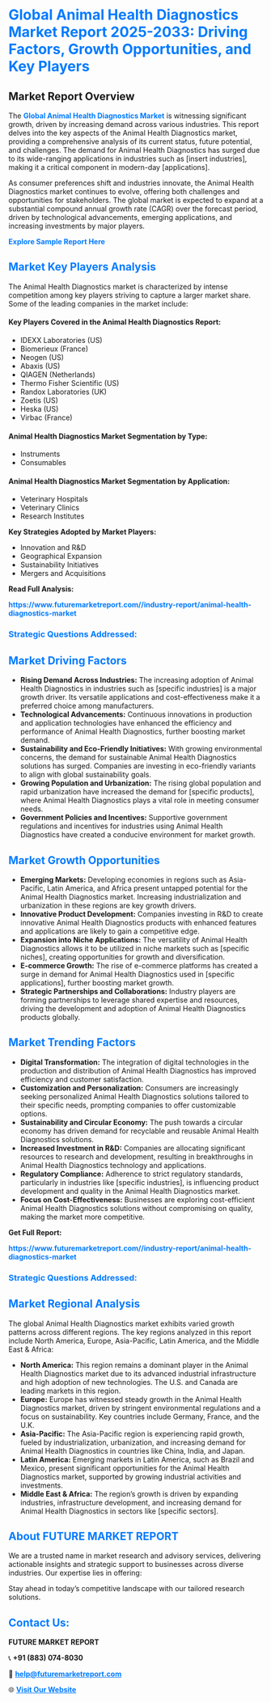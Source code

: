 <h1 style="color: #007BFF;">Global Animal Health Diagnostics Market Report 2025-2033: Driving Factors, Growth Opportunities, and Key Players</h1>

<section id="overview">
<h2>Market Report Overview</h2>
<p>The <a href="https://www.futuremarketreport.com//industry-report/animal-health-diagnostics-market" style="color: #007BFF; text-decoration: none;"><strong>Global Animal Health Diagnostics Market</strong></a> is witnessing significant growth, driven by increasing demand across various industries. This report delves into the key aspects of the Animal Health Diagnostics market, providing a comprehensive analysis of its current status, future potential, and challenges. The demand for Animal Health Diagnostics has surged due to its wide-ranging applications in industries such as [insert industries], making it a critical component in modern-day [applications].</p>
<p>As consumer preferences shift and industries innovate, the Animal Health Diagnostics market continues to evolve, offering both challenges and opportunities for stakeholders. The global market is expected to expand at a substantial compound annual growth rate (CAGR) over the forecast period, driven by technological advancements, emerging applications, and increasing investments by major players.</p>
</section>

<section id="overview">
<p><a href="https://www.futuremarketreport.com//request-sample/reportId=82813" style="color: #007BFF; text-decoration: none;"><strong>Explore Sample Report Here</strong></a></p>
</section>

<section id="key-players">
<h2 style="color: #007BFF;">Market Key Players Analysis</h2>
<p>The Animal Health Diagnostics market is characterized by intense competition among key players striving to capture a larger market share. Some of the leading companies in the market include:</p>
<h4>Key Players Covered in the Animal Health Diagnostics Report:</h4>
<ul><li>IDEXX Laboratories (US)</li><li>Biomerieux (France)</li><li>Neogen (US)</li><li>Abaxis (US)</li><li>QIAGEN (Netherlands)</li><li>Thermo Fisher Scientific (US)</li><li>Randox Laboratories (UK)</li><li>Zoetis (US)</li><li>Heska (US)</li><li>Virbac (France)</li></ul>
<h4>Animal Health Diagnostics Market Segmentation by Type:</h4>
<ul><li>Instruments</li><li>Consumables</li></ul>

<h4>Animal Health Diagnostics Market Segmentation by Application:</h4>
<ul><li>Veterinary Hospitals</li><li>Veterinary Clinics</li><li>Research Institutes</li></ul>
<p><strong>Key Strategies Adopted by Market Players:</strong></p>
<ul>
<li>Innovation and R&D</li>
<li>Geographical Expansion</li>
<li>Sustainability Initiatives</li>
<li>Mergers and Acquisitions</li>
</ul>
</section>

<section>
<p><strong>Read Full Analysis: </strong></p><a href="https://www.futuremarketreport.com//industry-report/animal-health-diagnostics-market" style="color: #007BFF; text-decoration: none;"><strong>https://www.futuremarketreport.com//industry-report/animal-health-diagnostics-market</strong></a>
<h3 style="color: #007BFF;">Strategic Questions Addressed:</h3>
</section>

<section id="driving-factors">
<h2 style="color: #007BFF;">Market Driving Factors</h2>
<ul>
<li><strong>Rising Demand Across Industries:</strong> The increasing adoption of Animal Health Diagnostics in industries such as [specific industries] is a major growth driver. Its versatile applications and cost-effectiveness make it a preferred choice among manufacturers.</li>
<li><strong>Technological Advancements:</strong> Continuous innovations in production and application technologies have enhanced the efficiency and performance of Animal Health Diagnostics, further boosting market demand.</li>
<li><strong>Sustainability and Eco-Friendly Initiatives:</strong> With growing environmental concerns, the demand for sustainable Animal Health Diagnostics solutions has surged. Companies are investing in eco-friendly variants to align with global sustainability goals.</li>
<li><strong>Growing Population and Urbanization:</strong> The rising global population and rapid urbanization have increased the demand for [specific products], where Animal Health Diagnostics plays a vital role in meeting consumer needs.</li>
<li><strong>Government Policies and Incentives:</strong> Supportive government regulations and incentives for industries using Animal Health Diagnostics have created a conducive environment for market growth.</li>
</ul>
</section>

<section id="growth-opportunities">
<h2 style="color: #007BFF;">Market Growth Opportunities</h2>
<ul>
<li><strong>Emerging Markets:</strong> Developing economies in regions such as Asia-Pacific, Latin America, and Africa present untapped potential for the Animal Health Diagnostics market. Increasing industrialization and urbanization in these regions are key growth drivers.</li>
<li><strong>Innovative Product Development:</strong> Companies investing in R&D to create innovative Animal Health Diagnostics products with enhanced features and applications are likely to gain a competitive edge.</li>
<li><strong>Expansion into Niche Applications:</strong> The versatility of Animal Health Diagnostics allows it to be utilized in niche markets such as [specific niches], creating opportunities for growth and diversification.</li>
<li><strong>E-commerce Growth:</strong> The rise of e-commerce platforms has created a surge in demand for Animal Health Diagnostics used in [specific applications], further boosting market growth.</li>
<li><strong>Strategic Partnerships and Collaborations:</strong> Industry players are forming partnerships to leverage shared expertise and resources, driving the development and adoption of Animal Health Diagnostics products globally.</li>
</ul>
</section>

<section id="trending-factors">
<h2 style="color: #007BFF;">Market Trending Factors</h2>
<ul>
<li><strong>Digital Transformation:</strong> The integration of digital technologies in the production and distribution of Animal Health Diagnostics has improved efficiency and customer satisfaction.</li>
<li><strong>Customization and Personalization:</strong> Consumers are increasingly seeking personalized Animal Health Diagnostics solutions tailored to their specific needs, prompting companies to offer customizable options.</li>
<li><strong>Sustainability and Circular Economy:</strong> The push towards a circular economy has driven demand for recyclable and reusable Animal Health Diagnostics solutions.</li>
<li><strong>Increased Investment in R&D:</strong> Companies are allocating significant resources to research and development, resulting in breakthroughs in Animal Health Diagnostics technology and applications.</li>
<li><strong>Regulatory Compliance:</strong> Adherence to strict regulatory standards, particularly in industries like [specific industries], is influencing product development and quality in the Animal Health Diagnostics market.</li>
<li><strong>Focus on Cost-Effectiveness:</strong> Businesses are exploring cost-efficient Animal Health Diagnostics solutions without compromising on quality, making the market more competitive.</li>
</ul>
</section>

<section>
<p><strong>Get Full Report: </strong></p><a href="https://www.futuremarketreport.com//industry-report/animal-health-diagnostics-market" style="color: #007BFF; text-decoration: none;"><strong>https://www.futuremarketreport.com//industry-report/animal-health-diagnostics-market</strong></a>
<h3 style="color: #007BFF;">Strategic Questions Addressed:</h3>
</section>


<section id="regional-analysis">
<h2 style="color: #007BFF;">Market Regional Analysis</h2>
<p>The global Animal Health Diagnostics market exhibits varied growth patterns across different regions. The key regions analyzed in this report include North America, Europe, Asia-Pacific, Latin America, and the Middle East & Africa:</p>
<ul>
<li><strong>North America:</strong> This region remains a dominant player in the Animal Health Diagnostics market due to its advanced industrial infrastructure and high adoption of new technologies. The U.S. and Canada are leading markets in this region.</li>
<li><strong>Europe:</strong> Europe has witnessed steady growth in the Animal Health Diagnostics market, driven by stringent environmental regulations and a focus on sustainability. Key countries include Germany, France, and the U.K.</li>
<li><strong>Asia-Pacific:</strong> The Asia-Pacific region is experiencing rapid growth, fueled by industrialization, urbanization, and increasing demand for Animal Health Diagnostics in countries like China, India, and Japan.</li>
<li><strong>Latin America:</strong> Emerging markets in Latin America, such as Brazil and Mexico, present significant opportunities for the Animal Health Diagnostics market, supported by growing industrial activities and investments.</li>
<li><strong>Middle East & Africa:</strong> The region’s growth is driven by expanding industries, infrastructure development, and increasing demand for Animal Health Diagnostics in sectors like [specific sectors].</li>
</ul>
</section>

<footer>
<h2 style="color: #007BFF;">About FUTURE MARKET REPORT</h2>
<p>We are a trusted name in market research and advisory services, delivering actionable insights and strategic support to businesses across diverse industries. Our expertise lies in offering:</p>

<p>Stay ahead in today’s competitive landscape with our tailored research solutions.</p>

<h2 style="color: #007BFF;">Contact Us:</h2>
<p><strong>FUTURE MARKET REPORT</strong></p>
<p>📞 <strong>+91 (883) 074-8030</strong></p>
<p>📧 <strong><a href="mailto:help@futuremarketreport.com" style="color: #007BFF;">help@futuremarketreport.com</a></strong></p>
<p>🌐 <strong><a href="https://www.futuremarketreport.com/" style="color: #007BFF;">Visit Our Website</a></strong></p>
</footer>